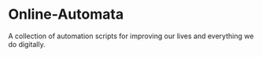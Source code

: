 # Online-Automata
A collection of automation scripts for improving our lives and everything we do digitally. 

